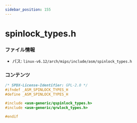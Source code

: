 ```yaml
---
sidebar_position: 155
---
```

# spinlock_types.h

### ファイル情報

- パス: `linux-v6.12/arch/mips/include/asm/spinlock_types.h`

### コンテンツ

```h
/* SPDX-License-Identifier: GPL-2.0 */
#ifndef _ASM_SPINLOCK_TYPES_H
#define _ASM_SPINLOCK_TYPES_H

#include <asm-generic/qspinlock_types.h>
#include <asm-generic/qrwlock_types.h>

#endif

```

